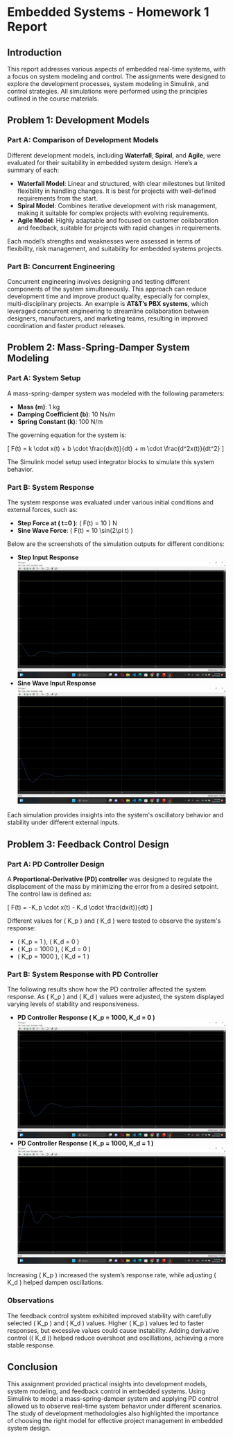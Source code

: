 # Embedded Systems - Homework 1 Report

## Introduction
This report addresses various aspects of embedded real-time systems, with a focus on system modeling and control. The assignments were designed to explore the development processes, system modeling in Simulink, and control strategies. All simulations were performed using the principles outlined in the course materials.

## Problem 1: Development Models
### Part A: Comparison of Development Models
Different development models, including **Waterfall**, **Spiral**, and **Agile**, were evaluated for their suitability in embedded system design. Here’s a summary of each:

- **Waterfall Model**: Linear and structured, with clear milestones but limited flexibility in handling changes. It is best for projects with well-defined requirements from the start.
- **Spiral Model**: Combines iterative development with risk management, making it suitable for complex projects with evolving requirements.
- **Agile Model**: Highly adaptable and focused on customer collaboration and feedback, suitable for projects with rapid changes in requirements.

Each model’s strengths and weaknesses were assessed in terms of flexibility, risk management, and suitability for embedded systems projects.

### Part B: Concurrent Engineering
Concurrent engineering involves designing and testing different components of the system simultaneously. This approach can reduce development time and improve product quality, especially for complex, multi-disciplinary projects. An example is **AT&T’s PBX systems**, which leveraged concurrent engineering to streamline collaboration between designers, manufacturers, and marketing teams, resulting in improved coordination and faster product releases.

## Problem 2: Mass-Spring-Damper System Modeling
### Part A: System Setup
A mass-spring-damper system was modeled with the following parameters:
- **Mass (m)**: 1 kg
- **Damping Coefficient (b)**: 10 Ns/m
- **Spring Constant (k)**: 100 N/m

The governing equation for the system is:

\[
F(t) = k \cdot x(t) + b \cdot \frac{dx(t)}{dt} + m \cdot \frac{d^2x(t)}{dt^2}
\]

The Simulink model setup used integrator blocks to simulate this system behavior.

### Part B: System Response
The system response was evaluated under various initial conditions and external forces, such as:
- **Step Force at \( t=0 \)**: \( F(t) = 10 \) N
- **Sine Wave Force**: \( F(t) = 10 \sin(2\pi t) \)

Below are the screenshots of the simulation outputs for different conditions:

- **Step Input Response** ![Screenshot](screenshots/1.jpg)
- **Sine Wave Input Response** ![Screenshot](screenshots/2.jpg)

Each simulation provides insights into the system's oscillatory behavior and stability under different external inputs.

## Problem 3: Feedback Control Design
### Part A: PD Controller Design
A **Proportional-Derivative (PD) controller** was designed to regulate the displacement of the mass by minimizing the error from a desired setpoint. The control law is defined as:

\[
F(t) = -K_p \cdot x(t) - K_d \cdot \frac{dx(t)}{dt}
\]

Different values for \( K_p \) and \( K_d \) were tested to observe the system's response:

- \( K_p = 1 \), \( K_d = 0 \)
- \( K_p = 1000 \), \( K_d = 0 \)
- \( K_p = 1000 \), \( K_d = 1 \)

### Part B: System Response with PD Controller
The following results show how the PD controller affected the system response. As \( K_p \) and \( K_d \) values were adjusted, the system displayed varying levels of stability and responsiveness.

- **PD Controller Response \( K_p = 1000, K_d = 0 \)** ![Screenshot](screenshots/3.jpg)
- **PD Controller Response \( K_p = 1000, K_d = 1 \)** ![Screenshot](screenshots/4.jpg)

Increasing \( K_p \) increased the system’s response rate, while adjusting \( K_d \) helped dampen oscillations.

### Observations
The feedback control system exhibited improved stability with carefully selected \( K_p \) and \( K_d \) values. Higher \( K_p \) values led to faster responses, but excessive values could cause instability. Adding derivative control (\( K_d \)) helped reduce overshoot and oscillations, achieving a more stable response.

## Conclusion
This assignment provided practical insights into development models, system modeling, and feedback control in embedded systems. Using Simulink to model a mass-spring-damper system and applying PD control allowed us to observe real-time system behavior under different scenarios. The study of development methodologies also highlighted the importance of choosing the right model for effective project management in embedded system design.
